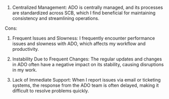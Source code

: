 1. Centralized Management: ADO is centrally managed, and its processes are standardized across SCB, which I find beneficial for maintaining consistency and streamlining operations.



Cons:

1. Frequent Issues and Slowness: I frequently encounter performance issues and slowness with ADO, which affects my workflow and productivity.


2. Instability Due to Frequent Changes: The regular updates and changes in ADO often have a negative impact on its stability, causing disruptions in my work.


3. Lack of Immediate Support: When I report issues via email or ticketing systems, the response from the ADO team is often delayed, making it difficult to resolve problems quickly.
